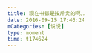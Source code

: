 ```yaml
---
title: 现在书都是按斤卖的啊。。
date: 2016-09-15 17:46:24
mCategories: [说说]
type: moment
time: t174624
---
```


<div id="pics-20160915174624"></div>

<script src="/lib/moment/pics.js"></script>
<script>
var data = [
    {"link": "2016-09-15_000003.jpeg", "type": "shuoshuo"}
];
picsRender(data, "pics-20160915174624");
</script>
